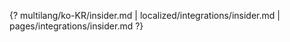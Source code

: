 {? multilang/ko-KR/insider.md | localized/integrations/insider.md | pages/integrations/insider.md ?}
